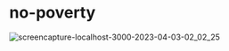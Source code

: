 ﻿# no-poverty
 
 
![screencapture-localhost-3000-2023-04-03-02_02_25](https://user-images.githubusercontent.com/89340276/229377606-dfff21d9-6581-49dd-8452-a0f382763652.png)
